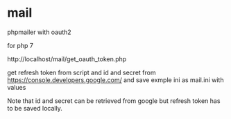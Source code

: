 # mail
phpmailer with oauth2

for php 7


http://localhost/mail/get_oauth_token.php

get refresh token from script and id and secret from  https://console.developers.google.com/ and save exmple ini as mail.ini with values

Note that id and secret can be retrieved from google but refresh token has to be saved locally.
